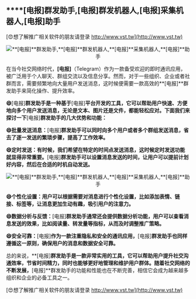 ## ****[电报]**群发助手,**[电报]**群发机器人,**[电报]**采集机器人,**[电报]**助手**

[😍想了解推广相关软件的朋友请登录 http://www.vst.tw](http://www.vst.tw)

 <center><img src="https://vst.tw/MP4/tuiguang/png/3.png" alt="**[电报]**群发助手,**[电报]**群发机器人,**[电报]**采集机器人,**[电报]**助手"></center>

在当今社交网络时代，**[电报]**（Telegram）作为一款备受欢迎的即时通讯应用，被广泛用于个人聊天、群组交流以及信息分享。然而，对于一些组织、企业或者社群而言，需要频繁地向大量用户发送消息，这时候便需要一款高效的**[电报]**群发助手来简化操作、提升效率。

**😄**[电报]**群发助手是一种基于**[电报]**平台开发的工具，它可以帮助用户快速、方便地向多个用户发送消息，无论是文本、图片还是文件，都能轻松应对。下面我们来探讨一下**[电报]**群发助手的几大优势和功能：**

**😄批量发送消息：**[电报]**群发助手可以同时向多个用户或者多个群组发送消息，省去了逐一发送的繁琐步骤，提高了工作效率。**

**😄定时发送：有时候，我们希望在特定的时间点发送消息，这时候定时发送功能就显得非常重要。**[电报]**群发助手可以设置消息发送的时间，让用户可以提前计划好内容，然后在合适的时机自动发送。**

 <center><img src="https://vst.tw/MP4/tuiguang/png/3.png" alt="**[电报]**群发助手,**[电报]**群发机器人,**[电报]**采集机器人,**[电报]**助手"></center>

**😄个性化设置：用户可以根据需要对消息进行个性化设置，比如添加表情、链接、标签等，让消息更加生动有趣，吸引用户的注意力。**

**😄数据分析与反馈：**[电报]**群发助手通常还会提供数据分析功能，用户可以查看消息发送的效果，比如阅读量、转发量等指标，从而及时调整推广策略。**

**😄安全可靠：**[电报]**作为一款注重隐私和安全的通讯应用，**[电报]**群发助手也同样遵循这一原则，确保用户的消息和数据安全可靠。**

总的来说，**[电报]**群发助手是一款非常实用的工具，它可以帮助用户提升社交沟通效率，节省时间精力，同时也能够更好地管理和维护用户群体。随着社交网络的不断发展，**[电报]**群发助手的功能和性能也在不断完善，相信它会成为越来越多组织和企业的必备工具之一。

[😍想了解推广相关软件的朋友请登录 http://www.vst.tw](http://www.vst.tw)



